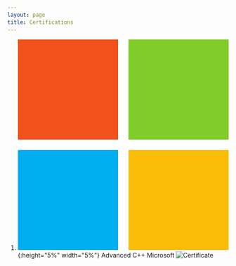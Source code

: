 ```yaml
---
layout: page
title: Certifications
---
```



1. ![Microsoft](/assets/icons/microsoft.png){:height="5%" width="5%"} Advanced C++
	Microsoft
	![Certificate](https://courses.edx.org/certificates/5bc13c9ca74f41f0b868bd8c8100c2f8)